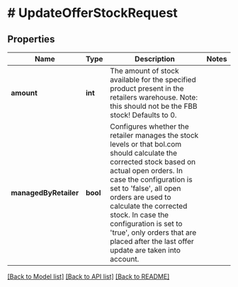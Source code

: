 # # UpdateOfferStockRequest

## Properties

Name | Type | Description | Notes
------------ | ------------- | ------------- | -------------
**amount** | **int** | The amount of stock available for the specified product present in the retailers warehouse. Note: this should not be the FBB stock! Defaults to 0. |
**managedByRetailer** | **bool** | Configures whether the retailer manages the stock levels or that bol.com should calculate the corrected stock based on actual open orders. In case the configuration is set to &#39;false&#39;, all open orders are used to calculate the corrected stock. In case the configuration is set to &#39;true&#39;, only orders that are placed after the last offer update are taken into account. |

[[Back to Model list]](../../README.md#models) [[Back to API list]](../../README.md#endpoints) [[Back to README]](../../README.md)
